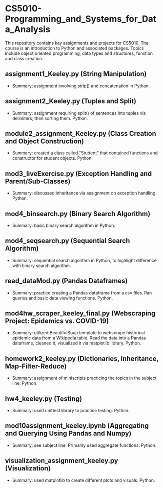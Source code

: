 # CS5010-Programming_and_Systems_for_Data_Analysis
This repository contains key assignments and projects for CS5010. The course is an introduction to Python and associated packages. Topics include object oriented programming, data types and structures, function and class creation.

## assignment1_Keeley.py (String Manipulation)
- Summary: assignment involving strip() and concatenation in Python.

## assignment2_Keeley.py (Tuples and Split)
- Summary: assignment requiring split() of sentences into tuples via delimiters, then sorting them. Python.

## module2_assignment_Keeley.py (Class Creation and Object Construction)
- Summary: created a class called "Student" that contained functions and constructor for student objects. Python.

## mod3_liveExercise.py (Exception Handling and Parent/Sub-Classes)
- Summary: discussed inheritance via assignment on exception handling. Python.

## mod4_binsearch.py (Binary Search Algorithm)
- Summary: basic binary search algorithm in Python.

## mod4_seqsearch.py (Sequential Search Algorithm)
- Summary: sequential search algorithm in Python, to highlight difference with binary search algorithm.

## read_dataMod.py (Pandas Dataframes)
- Summary: practice creating a Pandas dataframe from a csv files. Ran queries and basic data viewing functions. Python.

## mod4hw_scraper_keeley_final.py (Webscraping Project: Epidemics vs. COVID-19)
- Summary: utilized BeautifulSoup template to webscrape historical epidemic data from a Wikipedia table. Read the data into a Pandas dataframe, cleaned it, visualized it via matplotlib library. Python.

## homework2_keeley.py (Dictionaries, Inheritance, Map-Filter-Reduce)
- Summary: assignment of miniscripts practicing the topics in the subject line. Python.

## hw4_keeley.py (Testing)
- Summary: used unittest library to practice testing. Python.

## mod10assignment_keeley.ipynb (Aggregating and Querying Using Pandas and Numpy)
- Summary: see subject line. Primarily used aggregate functions. Python.

## visualization_assignment_keeley.py (Visualization)
- Summary: used matplotlib to create different plots and visuals. Python.
